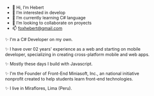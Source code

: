 - 👋 Hi, I’m Hebert
- 👀 I’m interested in develop 
- 🌱 I’m currently learning C# language
- 💞️ I’m looking to collaborate on proyects
- 📫 foxhebert@gmail.com

✨ I'm a C# Developer on my own.

✨ I have over 02 years' experience as a web and starting on mobile developer, specializing in creating cross-platform mobile and web apps.

✨ Mostly these days I build with Javascript.

✨ I'm the Founder of Front-End Miniasoft, Inc., an national initiative nonprofit created to help students learn front-end technologies.

✨ I live in Miraflores, Lima (Peru).


<!---
foxhebert/foxhebert is a ✨ special ✨ repository because its `README.md` (this file) appears on your GitHub profile.
You can click the Preview link to take a look at your changes.
--->
